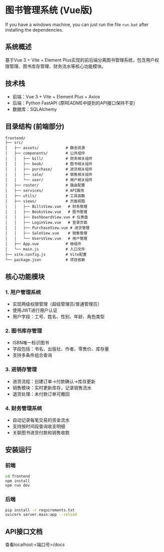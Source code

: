 # 图书管理系统 (Vue版)

If you have a windows machine, you can just run the file `run.bat` after installing the dependencies.

## 系统概述
基于Vue 3 + Vite + Element Plus实现的前后端分离图书管理系统，包含用户权限管理、图书库存管理、财务流水等核心功能模块。

## 技术栈
- 前端：Vue 3 + Vite + Element Plus + Axios
- 后端：Python FastAPI (原README中提到的API接口保持不变)
- 数据库：SQLAlchemy

## 目录结构 (前端部分)
```
frontend/
├── src/
│   ├── assets/            # 静态资源
│   ├── components/        # 公共组件
│   │   ├── bill/          # 财务相关组件
│   │   ├── book/          # 图书相关组件
│   │   ├── purchase/      # 进货相关组件
│   │   ├── sale/          # 销售相关组件
│   │   └── user/          # 用户相关组件
│   ├── router/            # 路由配置
│   ├── services/          # API服务
│   ├── utils/             # 工具函数
│   ├── views/             # 页面视图
│   │   ├── BillsView.vue   # 财务管理
│   │   ├── BooksView.vue   # 图书管理
│   │   ├── DashboardView.vue # 仪表盘
│   │   ├── LoginView.vue   # 登录页面
│   │   ├── PurchaseView.vue # 进货管理
│   │   ├── SaleView.vue    # 销售管理
│   │   └── UsersView.vue   # 用户管理
│   ├── App.vue            # 根组件
│   └── main.js            # 入口文件
├── vite.config.js         # Vite配置
└── package.json           # 项目依赖
```

## 核心功能模块

### 1. 用户管理系统
- 实现两级权限管理（超级管理员/普通管理员）
- 使用JWT进行用户认证
- 用户字段：工号、姓名、性别、年龄、角色类型

### 2. 图书库存管理
- ISBN唯一标识图书
- 字段包括：书名、出版社、作者、零售价、库存量
- 支持多条件组合查询

### 3. 进销存管理
- 进货流程：创建订单→付款确认→库存更新
- 销售模块：实时更新库存，记录销售流水
- 退货处理：未付款订单可撤回

### 4. 财务管理系统
- 自动记录每笔交易的资金流水
- 支持按时间段查询收支明细
- 关联图书进货付款和销售收款

## 安装运行
### 前端
```bash
cd frontend
npm install
npm run dev
```

### 后端
```bash
pip install -r requirements.txt
uvicorn server.main:app --reload
```

## API接口文档
查看localhost:<端口号>/docs